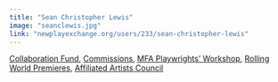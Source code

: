 ```yaml
---
title: "Sean Christopher Lewis"
image: "seanclewis.jpg"
link: "newplayexchange.org/users/233/sean-christopher-lewis"
---
```


[Collaboration Fund](/programs/collaboration-fund), [Commissions](/programs/commissions), [MFA Playwrights’ Workshop](/programs/mfa-playwrights-workshop), [Rolling World Premieres](/programs/rolling-world-premieres), [Affiliated Artists Council](/about/affiliated-artists-council)
